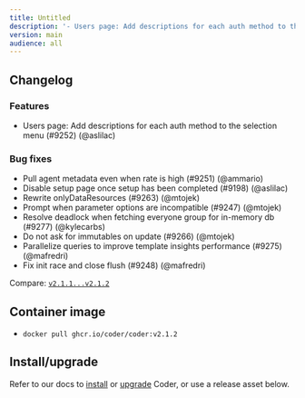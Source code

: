 ```yaml
---
title: Untitled
description: '- Users page: Add descriptions for each auth method to the selection menu'
version: main
audience: all
---
```

## Changelog

### Features

- Users page: Add descriptions for each auth method to the selection menu
  (#9252) (@aslilac)

### Bug fixes

- Pull agent metadata even when rate is high (#9251) (@ammario)
- Disable setup page once setup has been completed (#9198) (@aslilac)
- Rewrite onlyDataResources (#9263) (@mtojek)
- Prompt when parameter options are incompatible (#9247) (@mtojek)
- Resolve deadlock when fetching everyone group for in-memory db (#9277)
  (@kylecarbs)
- Do not ask for immutables on update (#9266) (@mtojek)
- Parallelize queries to improve template insights performance (#9275)
  (@mafredri)
- Fix init race and close flush (#9248) (@mafredri)

Compare:
[`v2.1.1...v2.1.2`](https://github.com/coder/coder/compare/v2.1.1...v2.1.2)

## Container image

- `docker pull ghcr.io/coder/coder:v2.1.2`

## Install/upgrade

Refer to our docs to [install](https://coder.com/docs/install) or
[upgrade](https://coder.com/docs/admin/upgrade) Coder, or use a
release asset below.
